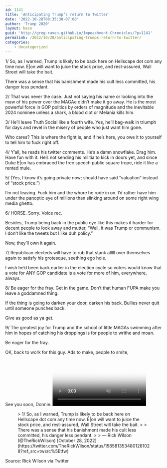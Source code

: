 ```yaml
---
id: 1141
title: 'Anticipating Trump’s return to Twitter'
date: '2022-10-28T08:35:38-07:00'
author: 'Trump 2020'
layout: base
guid: 'http://greg-raven.github.io/Impeachment-Chronicles/?p=1141'
permalink: /2022/10/28/anticipating-trumps-return-to-twitter/
categories:
    - Uncategorized
---
```


1/ So, as I warned, Trump is likely to be back here on Hellscape dot com any time now. E|on will want to juice the stock price, and rest-assured, Wall Street will take the bait.  
  
There was a sense that his banishment made his cult less committed, his danger less pendant.

2/ That was never the case. Just not saying his name or looking into the maw of his power over the MAGAe didn’t make it go away. He is the most powerful force in GOP politics by orders of magnitude and the inevitable 2024 nominee unless a shark, a blood clot or Melania kills him.

3/ He’ll leave Truth Social like a fourth wife. Yes, he’ll bag-walk in triumph for days and revel in the misery of people who just want him gone.  
  
Who cares? This is where the fight is, and if he’s here, you owe it to yourself to tell him to fuck right off.

4/ Y’all, he reads his twitter comments. He’s a damn snowflake. Drag him. Have fun with it. He’s not sending his militia to kick in doors yet, and since Duke E|on has embraced the free speech public square trope, ride it like a rented mule.

5/ (Yes, I know it’s going private now; should have said “valuation” instead of “stock price.”)  
  
I’m not leaving. Fuck him and the whore he rode in on. I’d rather have him under the panoptic eye of millions than slinking around on some right wing media ghetto.

6/ HORSE. Sorry. Voice rec.  
  
Besides, Trump being back in the public eye like this makes it harder for decent people to look away and mutter, “Well, it was Trump or communism. I don’t like the tweets but I like duh policy.”  
  
Now, they’ll own it again.

7/ Republican electeds will have to rub that stank alllll over themselves again to satisfy his grotesque, seething ego hole.  
  
I wish he’d been back earlier in the election cycle so voters would know that a vote for ANY GOP candidate is a vote for more of him, everywhere, always.

8/ Be eager for the fray. Get in the game. Don’t that human FUPA make you leave a goddamned thing.  
  
If the thing is going to darken your door, darken his back. Bullies never quit until someone punches back.  
  
Give as good as ya get.

9/ The greatest joy for Trump and the school of little MAGAs swimming after him in hopes of catching his droppings is for people to writhe and moan.  
  
Be eager for the fray.  
  
OK, back to work for this guy. Ads to make, people to smite,  
  
See you soon, Donnie. <video autoplay="" loop="" muted="" poster="https://pbs.twimg.com/tweet_video_thumb/FgH2x0tWYAEhAsV.jpg"></video>

<figure class="wp-block-embed is-type-rich is-provider-twitter wp-block-embed-twitter"><div class="wp-block-embed__wrapper">> 1/ So, as I warned, Trump is likely to be back here on Hellscape dot com any time now. E|on will want to juice the stock price, and rest-assured, Wall Street will take the bait.   
>   
> There was a sense that his banishment made his cult less committed, his danger less pendant.
> 
> — Rick Wilson (@TheRickWilson) [October 28, 2022](https://twitter.com/TheRickWilson/status/1585813534801281028?ref_src=twsrc%5Etfw)

<script async="" charset="utf-8" src="https://platform.twitter.com/widgets.js"></script></div></figure>Source: Rick Wilson via Twitter